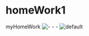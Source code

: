 # homeWork1
myHomeWork
![- - -](https://cloud.githubusercontent.com/assets/24530992/21222546/084bd916-c2cb-11e6-97d2-81867239edf3.jpg)
![default](https://cloud.githubusercontent.com/assets/24530992/21222547/084cae4a-c2cb-11e6-8f6b-cff0685e99d4.jpg)

